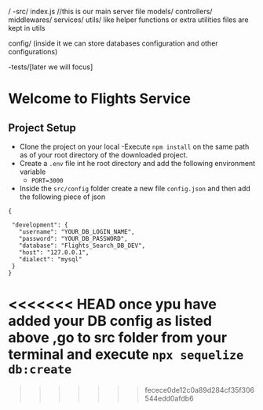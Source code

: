/
   -src/
   index.js //this is our main server file
   models/
   controllers/
   middlewares/
   services/
   utils/ like helper functions or extra utilities files are kept in utils

   config/ (inside it we can store databases configuration and other configurations)

   -tests/[later we will focus]


 # Welcome to Flights Service
 ## Project Setup
 - Clone the project on your local
 -Execute `npm install` on the same path as of your root directory  of the downloaded project.
 - Create a `.env` file int he root directory and add the following environment variable 
     - `PORT=3000`
 - Inside the `src/config` folder create a new file `config.json` and then add the following piece of json

 ```
{
   
  "development": {
    "username": "YOUR_DB_LOGIN_NAME",
    "password": "YOUR_DB_PASSWORD",
    "database": "Flights_Search_DB_DEV",
    "host": "127.0.0.1",
    "dialect": "mysql"
  }
}
 ```

<<<<<<< HEAD
once ypu have added your DB config as listed above ,go to src folder from your terminal and execute `npx sequelize db:create`
=======
>>>>>>> fecece0de12c0a89d284cf35f306544edd0afdb6
